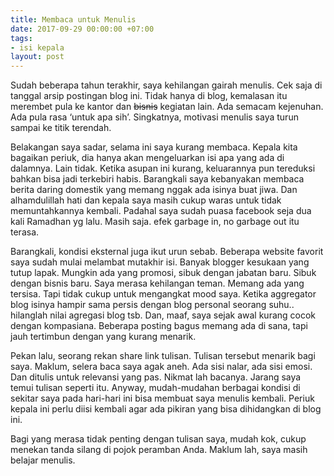 ```yaml
---
title: Membaca untuk Menulis
date: 2017-09-29 00:00:00 +07:00
tags:
- isi kepala
layout: post
---
```


Sudah beberapa tahun terakhir, saya kehilangan gairah menulis. Cek saja di tanggal arsip postingan blog ini. Tidak hanya di blog, kemalasan itu merembet pula ke kantor dan ~~bisnis~~ kegiatan lain. Ada semacam kejenuhan. Ada pula rasa ‘untuk apa sih’. Singkatnya, motivasi menulis saya turun sampai ke titik terendah.

Belakangan saya sadar, selama ini saya kurang membaca. Kepala kita bagaikan periuk, dia hanya akan mengeluarkan isi apa yang ada di dalamnya. Lain tidak. Ketika asupan ini kurang, keluarannya pun tereduksi bahkan bisa jadi terkebiri habis. Barangkali saya kebanyakan membaca berita daring domestik yang memang nggak ada isinya buat jiwa. Dan alhamdulillah hati dan kepala saya masih cukup waras untuk tidak memuntahkannya kembali. Padahal saya sudah puasa facebook seja dua kali Ramadhan yg lalu. Masih saja. efek garbage in, no garbage out itu terasa.

Barangkali, kondisi eksternal juga ikut urun sebab. Beberapa website favorit saya sudah mulai melambat mutakhir isi. Banyak blogger kesukaan yang tutup lapak. Mungkin ada yang promosi, sibuk dengan jabatan baru. Sibuk dengan bisnis baru. Saya merasa kehilangan teman. Memang ada yang tersisa. Tapi tidak cukup untuk mengangkat mood saya. Ketika aggregator blog isinya hampir sama persis dengan blog personal seorang suhu.. hilanglah nilai agregasi blog tsb. Dan, maaf, saya sejak awal kurang cocok dengan kompasiana. Beberapa posting bagus memang ada di sana, tapi jauh tertimbun dengan yang kurang menarik.

Pekan lalu, seorang rekan share link tulisan. Tulisan tersebut menarik bagi saya.  Maklum, selera baca saya agak aneh. Ada sisi nalar, ada sisi emosi. Dan ditulis untuk relevansi yang pas. Nikmat lah bacanya. Jarang saya temui tulisan seperti itu. Anyway, mudah-mudahan berbagai kondisi di sekitar saya pada hari-hari ini bisa membuat saya menulis kembali. Periuk kepala ini perlu diisi kembali agar ada pikiran yang bisa dihidangkan di blog ini.

Bagi yang merasa tidak penting dengan tulisan saya, mudah kok, cukup menekan tanda silang di pojok peramban Anda. Maklum lah, saya masih belajar menulis.
